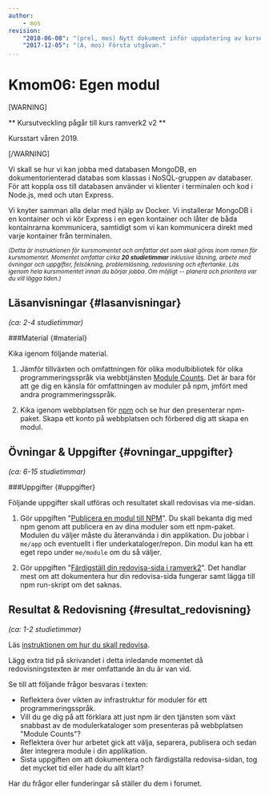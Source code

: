 ```yaml
---
author:
    - mos
revision:
    "2018-06-08": "(prel, mos) Nytt dokument inför uppdatering av kursen."
    "2017-12-05": "(A, mos) Första utgåvan."
...
```

Kmom06: Egen modul
==================================

[WARNING]

** Kursutveckling pågår till kurs ramverk2 v2 **

Kursstart våren 2019.

[/WARNING]

Vi skall se hur vi kan jobba med databasen MongoDB, en dokumentorienterad databas som klassas i NoSQL-gruppen av databaser. För att koppla oss till databasen använder vi klienter i terminalen och kod i Node.js, med och utan Express.

Vi knyter samman alla delar med hjälp av Docker. Vi installerar MongoDB i en kontainer och vi kör Express i en egen kontainer och låter de båda kontainrarna kommunicera, samtidigt som vi kan kommunicera direkt med varje kontainer från terminalen.

<!--more-->



<small><i>(Detta är instruktionen för kursmomentet och omfattar det som skall göras inom ramen för kursmomentet. Momentet omfattar cirka **20 studietimmar** inklusive läsning, arbete med övningar och uppgifter, felsökning, problemlösning, redovisning och eftertanke. Läs igenom hela kursmomentet innan du börjar jobba. Om möjligt -- planera och prioritera var du vill lägga tiden.)</i></small>



Läsanvisningar  {#lasanvisningar}
---------------------------------

*(ca: 2-4 studietimmar)*



###Material {#material}

Kika igenom följande material.

1. Jämför tillväxten och omfattningen för olika modulbibliotek för olika programmeringsspråk via webbtjänsten [Module Counts](http://www.modulecounts.com/). Det är bara för att ge dig en känsla för omfattningen av moduler på npm, jmfört med andra programmeringsspråk.

1. Kika igenom webbplatsen för [npm](https://www.npmjs.com/) och se hur den presenterar npm-paket. Skapa ett konto på webbplatsen och förbered dig att skapa en modul.



Övningar & Uppgifter  {#ovningar_uppgifter}
-------------------------------------------

*(ca: 6-15 studietimmar)*


<!--
###Övningar {#ovningar}

Gör följande övningar, de behövs normalt för att klara uppgifterna.

1. Jobba igenom artikeln "[Publicera en kodmodul på npm](kunskap/XXX)" för att se hur man publicerar moduler till npm och hur man sedan återanvänder dem i sin kod.
-->



###Uppgifter {#uppgifter}

Följande uppgifter skall utföras och resultatet skall redovisas via me-sidan.

1. Gör uppgiften "[Publicera en modul till NPM](uppgift/publicera-en-modul-till-npm)". Du skall bekanta dig med npm genom att publicera en av dina moduler som ett npm-paket. Modulen du väljer måste du återanvända i din applikation. Du jobbar i `me/app` och eventuellt i fler underkataloger/repon. Din modul kan ha ett eget repo under `me/module` om du så väljer.

1. Gör uppgiften "[Färdigställ din redovisa-sida i ramverk2](uppgift/fardigstall-din-redovisa-sida-i-ramverk2)". Det handlar mest om att dokumentera hur din redovisa-sida fungerar samt lägga till npm run-skript om det saknas.



Resultat & Redovisning  {#resultat_redovisning}
-----------------------------------------------

*(ca: 1-2 studietimmar)*

Läs [instruktionen om hur du skall redovisa](./../redovisa).

Lägg extra tid på skrivandet i detta inledande momentet då redovisningstexten är mer omfattande än du är van vid.

Se till att följande frågor besvaras i texten:

* Reflektera över vikten av infrastruktur för moduler för ett programmeringsspråk.
* Vill du ge dig på att förklara att just npm är den tjänsten som växt snabbast av de modulerkataloger som presenteras på webbplatsen "Module Counts"?
* Reflektera över hur arbetet gick att välja, separera, publisera och sedan åter integrera module i din applikation.
* Sista uppgiften om att dokumentera och färdigställa redovisa-sidan, tog det mycket tid eller hade du allt klart?

Har du frågor eller funderingar så ställer du dem i forumet.
